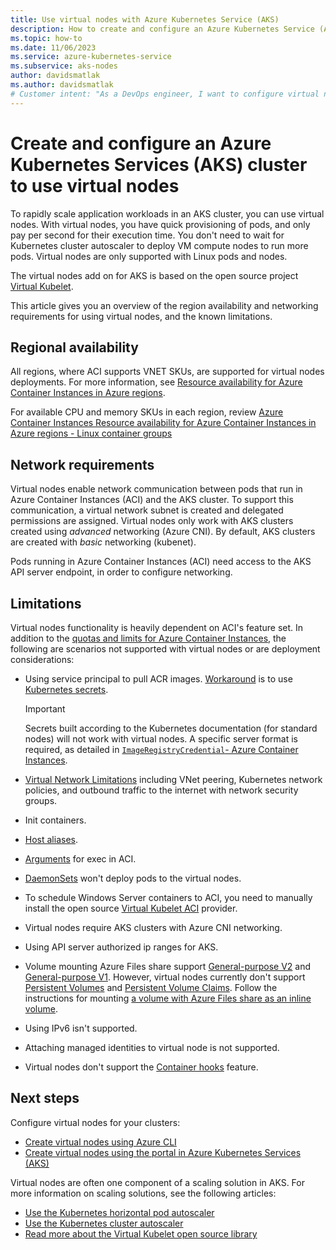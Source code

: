 ```yaml
---
title: Use virtual nodes with Azure Kubernetes Service (AKS)
description: How to create and configure an Azure Kubernetes Service (AKS) cluster to use virtual nodes.
ms.topic: how-to
ms.date: 11/06/2023
ms.service: azure-kubernetes-service
ms.subservice: aks-nodes
author: davidsmatlak
ms.author: davidsmatlak
# Customer intent: "As a DevOps engineer, I want to configure virtual nodes in my Kubernetes cluster, so that I can quickly scale application workloads without waiting for VM deployment."
---
```


# Create and configure an Azure Kubernetes Services (AKS) cluster to use virtual nodes

To rapidly scale application workloads in an AKS cluster, you can use virtual nodes. With virtual nodes, you have quick provisioning of pods, and only pay per second for their execution time. You don't need to wait for Kubernetes cluster autoscaler to deploy VM compute nodes to run more pods. Virtual nodes are only supported with Linux pods and nodes.

The virtual nodes add on for AKS is based on the open source project [Virtual Kubelet][virtual-kubelet-repo].

This article gives you an overview of the region availability and networking requirements for using virtual nodes, and the known limitations.

## Regional availability

All regions, where ACI supports VNET SKUs, are supported for virtual nodes deployments. For more information, see [Resource availability for Azure Container Instances in Azure regions](/azure/container-instances/container-instances-region-availability).

For available CPU and memory SKUs in each region, review [Azure Container Instances Resource availability for Azure Container Instances in Azure regions - Linux container groups](/azure/container-instances/container-instances-region-availability#linux-container-groups)

## Network requirements

Virtual nodes enable network communication between pods that run in Azure Container Instances (ACI) and the AKS cluster. To support this communication, a virtual network subnet is created and delegated permissions are assigned. Virtual nodes only work with AKS clusters created using *advanced* networking (Azure CNI). By default, AKS clusters are created with *basic* networking (kubenet).

Pods running in Azure Container Instances (ACI) need access to the AKS API server endpoint, in order to configure networking.

## Limitations

Virtual nodes functionality is heavily dependent on ACI's feature set. In addition to the [quotas and limits for Azure Container Instances](/azure/container-instances/container-instances-quotas), the following are scenarios not supported with virtual nodes or are deployment considerations:

* Using service principal to pull ACR images. [Workaround](https://github.com/virtual-kubelet/azure-aci/blob/master/README.md#private-registry) is to use [Kubernetes secrets](https://kubernetes.io/docs/tasks/configure-pod-container/pull-image-private-registry/#create-a-secret-by-providing-credentials-on-the-command-line).

    > [!IMPORTANT]
    > Secrets built according to the Kubernetes documentation (for standard nodes) will not work with virtual nodes. A specific server format is required, as detailed in [`ImageRegistryCredential`- Azure Container Instances](/azure/templates/microsoft.containerinstance/2022-10-01-preview/containergroups?pivots=deployment-language-bicep#imageregistrycredential).

* [Virtual Network Limitations](/azure/container-instances/container-instances-vnet) including VNet peering, Kubernetes network policies, and outbound traffic to the internet with network security groups.
* Init containers.
* [Host aliases](https://kubernetes.io/docs/concepts/services-networking/add-entries-to-pod-etc-hosts-with-host-aliases/).
* [Arguments](/azure/container-instances/container-instances-exec#restrictions) for exec in ACI.
* [DaemonSets](concepts-clusters-workloads.md#statefulsets-and-daemonsets) won't deploy pods to the virtual nodes.
* To schedule Windows Server containers to ACI, you need to manually install the open source [Virtual Kubelet ACI](https://github.com/virtual-kubelet/azure-aci) provider.
* Virtual nodes require AKS clusters with Azure CNI networking.
* Using API server authorized ip ranges for AKS.
* Volume mounting Azure Files share support [General-purpose V2](/azure/storage/common/storage-account-overview#types-of-storage-accounts) and [General-purpose V1](/azure/storage/common/storage-account-overview#types-of-storage-accounts). However, virtual nodes currently don't support [Persistent Volumes](concepts-storage.md#persistent-volumes) and [Persistent Volume Claims](concepts-storage.md#persistent-volume-claims). Follow the instructions for mounting [a volume with Azure Files share as an inline volume](azure-csi-files-storage-provision.md#mount-file-share-as-an-inline-volume).
* Using IPv6 isn't supported.
* Attaching managed identities to virtual node is not supported.
* Virtual nodes don't support the [Container hooks](https://kubernetes.io/docs/concepts/containers/container-lifecycle-hooks/) feature.

## Next steps

Configure virtual nodes for your clusters:

- [Create virtual nodes using Azure CLI](virtual-nodes-cli.md)
- [Create virtual nodes using the portal in Azure Kubernetes Services (AKS)](virtual-nodes-portal.md)

Virtual nodes are often one component of a scaling solution in AKS. For more information on scaling solutions, see the following articles:

- [Use the Kubernetes horizontal pod autoscaler][aks-hpa]
- [Use the Kubernetes cluster autoscaler][aks-cluster-autoscaler]
- [Read more about the Virtual Kubelet open source library][virtual-kubelet-repo]

<!-- LINKS - external -->
[aks-hpa]: tutorial-kubernetes-scale.md
[aks-cluster-autoscaler]: ./cluster-autoscaler.md
[virtual-kubelet-repo]: https://github.com/virtual-kubelet/virtual-kubelet
